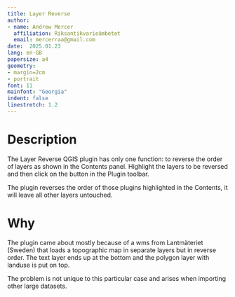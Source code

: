 ```yaml
---
title: Layer Reverse
author:
- name: Andrew Mercer
  affiliation: Riksantikvarieämbetet
  email: mercerraa@gmail.com
date:  2025.01.23
lang: en-GB
papersize: a4
geometry:
- margin=2cm
- portrait
font: 11
mainfont: "Georgia"
indent: false
linestretch: 1.2
---
```


# Description

The Layer Reverse QGIS plugin has only one function: to reverse the order of layers as shown in the Contents panel.
Highlight the layers to be reversed and then click on the button in the Plugin toolbar.

The plugin reverses the order of those plugins highlighted in the Contents, it will leave all other layers untouched.

# Why

The plugin came about mostly because of a wms from Lantmäteriet (Sweden) that loads a topographic map in separate layers but in reverse order.
The text layer ends up at the bottom and the polygon layer with landuse is put on top.

The problem is not unique to this particular case and arises when importing other large datasets.